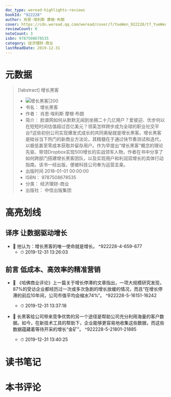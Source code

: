 ```yaml
---
doc_type: weread-highlights-reviews
bookId: "922228"
author: 肖恩·埃利斯 摩根·布朗
cover: https://cdn.weread.qq.com/weread/cover/7/YueWen_922228/t7_YueWen_922228.jpg
reviewCount: 0
noteCount: 3
isbn: 9787508678535
category: 经济理财-商业
lastReadDate: 2019-12-31
---
```

# 元数据
> [!abstract] 增长黑客
> - ![ 增长黑客|200](https://cdn.weread.qq.com/weread/cover/7/YueWen_922228/t7_YueWen_922228.jpg)
> - 书名： 增长黑客
> - 作者： 肖恩·埃利斯 摩根·布朗
> - 简介： 脸谱网如何从默默无闻到坐拥二十几亿用户？爱彼迎、优步何以在短短时间估值超过百亿美元？领英怎样跨步成为全球的职业社交平台?这些初创公司实现爆发式成长的共同奥秘就是增长黑客。增长黑客是硅谷当下热门的新商业方法论，其精髓在于通过快节奏测试和迭代，以极低甚至零成本获取并留存用户。作为早提出“增长黑客”概念的理论先驱、带领Dropbox实现500增长的实战领军人物，作者在书中分享了如何跨部门搭建增长黑客团队，以及实现用户和利润双增长的具体行动指南。该书一经出版，便被科技公司奉为运营圭臬。
> - 出版时间 2018-01-01 00:00:00
> - ISBN： 9787508678535
> - 分类： 经济理财-商业
> - 出版社： 中信出版集团

# 高亮划线

## 译序 让数据驱动增长


- 📌 他认为：增长黑客的唯一使命就是增长。 ^922228-4-659-677
    - ⏱ 2019-12-31 13:26:03 
## 前言 低成本、高效率的精准营销


- 📌 《哈佛商业评论》上一篇关于增长停滞的文章指出，一项大规模研究发现，87%的受访企业都经历过一次或多次急剧的增长放缓的情况，而且“在增长停滞的前后10年间，公司市值平均会缩水74%”。 ^922228-5-16151-16242
    - ⏱ 2019-12-31 13:37:18 

- 📌 长黑客给公司带来竞争优势的另一个途径是帮助公司充分利用海量的客户数据。如今，在新技术工具的帮助下，企业能够更容易地收集这些数据，而这些数据蕴藏着等待开采的增长“金矿”。 ^922228-5-21801-21885
    - ⏱ 2019-12-31 13:40:25 
# 读书笔记

# 本书评论
